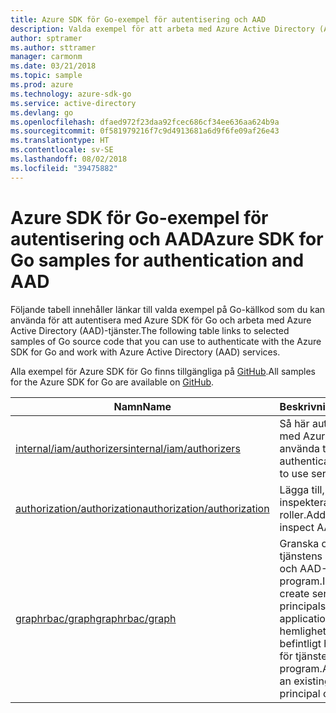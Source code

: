 ```yaml
---
title: Azure SDK för Go-exempel för autentisering och AAD
description: Valda exempel för att arbeta med Azure Active Directory (AAD) och autentisering från Azure SDK för Go.
author: sptramer
ms.author: sttramer
manager: carmonm
ms.date: 03/21/2018
ms.topic: sample
ms.prod: azure
ms.technology: azure-sdk-go
ms.service: active-directory
ms.devlang: go
ms.openlocfilehash: dfaed972f23daa92fcec686cf34ee636aa624b9a
ms.sourcegitcommit: 0f581979216f7c9d4913681a6d9f6fe09af26e43
ms.translationtype: HT
ms.contentlocale: sv-SE
ms.lasthandoff: 08/02/2018
ms.locfileid: "39475882"
---
```

# <a name="azure-sdk-for-go-samples-for-authentication-and-aad"></a><span data-ttu-id="a4a87-103">Azure SDK för Go-exempel för autentisering och AAD</span><span class="sxs-lookup"><span data-stu-id="a4a87-103">Azure SDK for Go samples for authentication and AAD</span></span>

<span data-ttu-id="a4a87-104">Följande tabell innehåller länkar till valda exempel på Go-källkod som du kan använda för att autentisera med Azure SDK för Go och arbeta med Azure Active Directory (AAD)-tjänster.</span><span class="sxs-lookup"><span data-stu-id="a4a87-104">The following table links to selected samples of Go source code that you can use to authenticate with the Azure SDK for Go and work with Azure Active Directory (AAD) services.</span></span>

<span data-ttu-id="a4a87-105">Alla exempel för Azure SDK för Go finns tillgängliga på [GitHub](https://github.com/Azure-Samples/azure-sdk-for-go-samples).</span><span class="sxs-lookup"><span data-stu-id="a4a87-105">All samples for the Azure SDK for Go are available on [GitHub](https://github.com/Azure-Samples/azure-sdk-for-go-samples).</span></span>

| <span data-ttu-id="a4a87-106">Namn</span><span class="sxs-lookup"><span data-stu-id="a4a87-106">Name</span></span> | <span data-ttu-id="a4a87-107">Beskrivning</span><span class="sxs-lookup"><span data-stu-id="a4a87-107">Description</span></span> |
|------|-------------|
| [<span data-ttu-id="a4a87-108">internal/iam/authorizers</span><span class="sxs-lookup"><span data-stu-id="a4a87-108">internal/iam/authorizers</span></span>](https://github.com/Azure-Samples/azure-sdk-for-go-samples/blob/master/internal/iam/authorizers.go) | <span data-ttu-id="a4a87-109">Så här autentiserar du med Azure för att använda tjänster.</span><span class="sxs-lookup"><span data-stu-id="a4a87-109">How to authenticate with Azure to use services.</span></span> |
| [<span data-ttu-id="a4a87-110">authorization/authorization</span><span class="sxs-lookup"><span data-stu-id="a4a87-110">authorization/authorization</span></span>](https://github.com/Azure-Samples/azure-sdk-for-go-samples/blob/master/authorization/authorization.go) | <span data-ttu-id="a4a87-111">Lägga till, ta bort och inspektera AAD-roller.</span><span class="sxs-lookup"><span data-stu-id="a4a87-111">Add, remove, and inspect AAD roles.</span></span> |
| [<span data-ttu-id="a4a87-112">graphrbac/graph</span><span class="sxs-lookup"><span data-stu-id="a4a87-112">graphrbac/graph</span></span>](https://github.com/Azure-Samples/azure-sdk-for-go-samples/blob/master/graphrbac/graph.go) | <span data-ttu-id="a4a87-113">Granska och skapa tjänstens huvudnamn och AAD-program.</span><span class="sxs-lookup"><span data-stu-id="a4a87-113">Inspect and create service principals and AAD applications.</span></span> <span data-ttu-id="a4a87-114">Lägg till hemligheter till ett befintligt huvudnamn för tjänsten eller ett program.</span><span class="sxs-lookup"><span data-stu-id="a4a87-114">Add secrets to an existing service principal or application.</span></span> |
